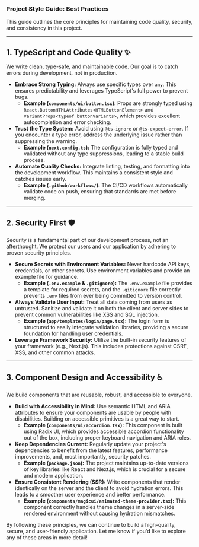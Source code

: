 ### **Project Style Guide: Best Practices**

This guide outlines the core principles for maintaining code quality, security, and consistency in this project.

---

## **1. TypeScript and Code Quality** ✨

We write clean, type-safe, and maintainable code. Our goal is to catch errors during development, not in production.

* **Embrace Strong Typing:** Always use specific types over `any`. This ensures predictability and leverages TypeScript's full power to prevent bugs.
    * **Example (`components/ui/button.tsx`):** Props are strongly typed using `React.ButtonHTMLAttributes<HTMLButtonElement>` and `VariantProps<typeof buttonVariants>`, which provides excellent autocompletion and error checking.
* **Trust the Type System:** Avoid using `@ts-ignore` or `@ts-expect-error`. If you encounter a type error, address the underlying issue rather than suppressing the warning.
    * **Example (`next.config.ts`):** The configuration is fully typed and validated without any type suppressions, leading to a stable build process.
* **Automate Quality Checks:** Integrate linting, testing, and formatting into the development workflow. This maintains a consistent style and catches issues early.
    * **Example (`.github/workflows/`):** The CI/CD workflows automatically validate code on push, ensuring that standards are met before merging.

---

## **2. Security First** 🛡️

Security is a fundamental part of our development process, not an afterthought. We protect our users and our application by adhering to proven security principles.

* **Secure Secrets with Environment Variables:** Never hardcode API keys, credentials, or other secrets. Use environment variables and provide an example file for guidance.
    * **Example (`.env.example` & `.gitignore`):** The `.env.example` file provides a template for required secrets, and the `.gitignore` file correctly prevents `.env` files from ever being committed to version control.
* **Always Validate User Input:** Treat all data coming from users as untrusted. Sanitize and validate it on both the client and server sides to prevent common vulnerabilities like XSS and SQL injection.
    * **Example (`app/templates/login/page.tsx`):** The login form is structured to easily integrate validation libraries, providing a secure foundation for handling user credentials.
* **Leverage Framework Security:** Utilize the built-in security features of your framework (e.g., Next.js). This includes protections against CSRF, XSS, and other common attacks.

---

## **3. Component Design and Accessibility** ♿

We build components that are reusable, robust, and accessible to everyone.

* **Build with Accessibility in Mind:** Use semantic HTML and ARIA attributes to ensure your components are usable by people with disabilities. Building on accessible primitives is a great way to start.
    * **Example (`components/ui/accordion.tsx`):** This component is built using Radix UI, which provides accessible accordion functionality out of the box, including proper keyboard navigation and ARIA roles.
* **Keep Dependencies Current:** Regularly update your project's dependencies to benefit from the latest features, performance improvements, and, most importantly, security patches.
    * **Example (`package.json`):** The project maintains up-to-date versions of key libraries like React and Next.js, which is crucial for a secure and modern application.
* **Ensure Consistent Rendering (SSR):** Write components that render identically on the server and the client to avoid hydration errors. This leads to a smoother user experience and better performance.
    * **Example (`components/magicui/animated-theme-provider.tsx`):** This component correctly handles theme changes in a server-side rendered environment without causing hydration mismatches.

By following these principles, we can continue to build a high-quality, secure, and user-friendly application. Let me know if you'd like to explore any of these areas in more detail!